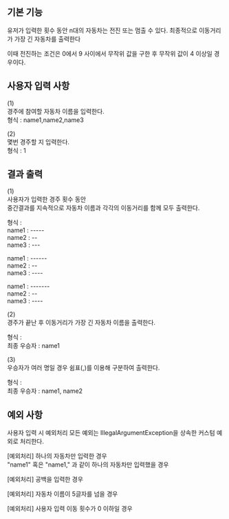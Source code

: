 ## 기본 기능
유저가 입력한 횟수 동안 n대의 자동차는 전진 또는 멈출 수 있다.
최종적으로 이동거리가 가장 긴 자동차를 출력한다

이때 전진하는 조건은 0에서 9 사이에서 무작위 값을 구한 후 무작위 값이 4 이상일 경우이다.


## 사용자 입력 사항
(1) <br>
경주에 참여할 자동차 이름을 입력한다. <br>
형식 : name1,name2,name3

(2) <br>
몇번 경주할 지 입력한다. <br>
형식 : 1

## 결과 출력

(1) <br>
사용자가 입력한 경주 횟수 동안  <br> 
중간결과를 지속적으로 자동차 이름과 각각의 이동거리를 함께 모두 출력한다. <br>

형식 : <br>
name1 : ----- <br>
name2 : -- <br>
name3 : --- <br>

name1 : ------ <br>
name2 : -- <br>
name3 : ---- <br>

name1 : ------- <br>
name2 : -- <br>
name3 : ---- <br>

(2) <br>
경주가 끝난 후 이동거리가 가장 긴 자동차 이름을 출력한다. <br>

형식 : <br>
최종 우승자 : name1

(3) <br>
우승자가 여러 명일 경우 쉼표(,)를 이용해 구분하여 출력한다. <br>

형식 : <br>
최종 우승자 : name1, name2


## 예외 사항
사용자 입력 시 예외처리 모든 예외는 IllegalArgumentException을 상속한 커스텀 예외로 처리한다. <br>

[예외처리] 하나의 자동차만 입력한 경우 <br>
"name1" 혹은 "name1," 과 같이 하나의 자동차만 입력했을 경우 <br>

[예외처리] 공백을 입력한 경우 <br>

[예외처리] 자동차 이름이 5글자를 넘을 경우 <br>

[예외처리] 사용자 입력 이동 횟수가 0 이하일 경우 <br>